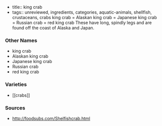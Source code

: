 - title:: king crab
- tags:: unreviewed, ingredients, categories, aquatic-animals, shellfish, crustaceans, crabs
king crab = Alaskan king crab = Japanese king crab = Russian crab = red king crab These have long, spindly legs and are found off the coast of Alaska and Japan.

### Other Names

* king crab
* Alaskan king crab
* Japanese king crab
* Russian crab
* red king crab

### Varieties

* [[crabs]]

### Sources
* http://foodsubs.com/Shelfishcrab.html
